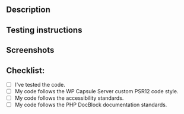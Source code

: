 ## Description
<!-- Describe what you have changed or added. -->
<!-- Link to the issue(s) where appropriate. -->

## Testing instructions
<!-- Add instructions to help the reviewer test your code. -->
<!-- Include sample forms, add-ons or snippets where appropriate. -->

## Screenshots
<!-- if applicable -->

## Checklist:
- [ ] I've tested the code.
- [ ] My code follows the WP Capsule Server custom PSR12 code style. <!-- Ruleset: https://github.com/crowdfavorite/wp-capsule-server/blob/master/phpcs.xml/ -->
- [ ] My code follows the accessibility standards. <!-- Guidelines: https://make.wordpress.org/core/handbook/best-practices/coding-standards/accessibility-coding-standards/ -->
- [ ] My code follows the PHP DocBlock documentation standards. <!-- Resource: https://docs.phpdoc.org/guides/docblocks.html -->